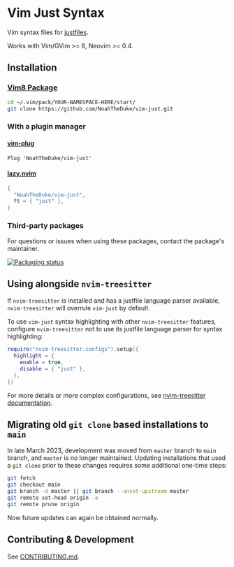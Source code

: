 # Vim Just Syntax

Vim syntax files for [justfiles](https://github.com/casey/just).

Works with Vim/GVim >= 8, Neovim >= 0.4.

## Installation

### [Vim8 Package](https://vimhelp.org/repeat.txt.html#packages)

```bash
cd ~/.vim/pack/YOUR-NAMESPACE-HERE/start/
git clone https://github.com/NoahTheDuke/vim-just.git
```

### With a plugin manager

#### [vim-plug](https://github.com/junegunn/vim-plug)

```vim
Plug 'NoahTheDuke/vim-just'
```

#### [lazy.nvim](https://github.com/folke/lazy.nvim)

```lua
{
  "NoahTheDuke/vim-just",
  ft = { "just" },
}
```

### Third-party packages

For questions or issues when using these packages, contact the package's maintainer.

[![Packaging status](https://repology.org/badge/vertical-allrepos/vim:vim-just.svg)](https://repology.org/project/vim:vim-just/versions)

## Using alongside `nvim-treesitter`

If `nvim-treesitter` is installed and has a justfile language parser available,
`nvim-treesitter` will overrule `vim-just` by default.

To use `vim-just` syntax highlighting with other `nvim-treesitter` features,
configure `nvim-treesitter` not to use its justfile language parser for syntax highlighting:

```lua
require("nvim-treesitter.configs").setup({
  highlight = {
    enable = true,
    disable = { "just" },
  },
})
```

For more details or more complex configurations, see
[nvim-treesitter documentation](https://github.com/nvim-treesitter/nvim-treesitter#modules).

## Migrating old `git clone` based installations to `main`

In late March 2023, development was moved from `master` branch to `main` branch,
and `master` is no longer maintained.
Updating installations that used a `git clone` prior to these changes requires some
additional one-time steps:

```bash
git fetch
git checkout main
git branch -d master || git branch --unset-upstream master
git remote set-head origin -a
git remote prune origin
```

Now future updates can again be obtained normally.

## Contributing & Development

See [CONTRIBUTING.md](CONTRIBUTING.md).
